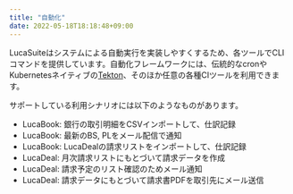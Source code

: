 ```yaml
---
title: "自動化"
date: 2022-05-18T18:18:48+09:00
---
```

LucaSuiteはシステムによる自動実行を実装しやすくするため、各ツールでCLIコマンドを提供しています。自動化フレームワークには、伝統的なcronやKubernetesネイティブの[Tekton](https://tekton.dev/)、そのほか任意の各種CIツールを利用できます。

サポートしている利用シナリオには以下のようなものがあります。

* LucaBook: 銀行の取引明細をCSVインポートして、仕訳記録
* LucaBook: 最新のBS, PLをメール配信で通知
* LucaBook: LucaDealの請求リストをインポートして、仕訳記録
* LucaDeal: 月次請求リストにもとづいて請求データを作成
* LucaDeal: 請求予定のリスト確認のためメール通知
* LucaDeal: 請求データにもとづいて請求書PDFを取引先にメール送信
